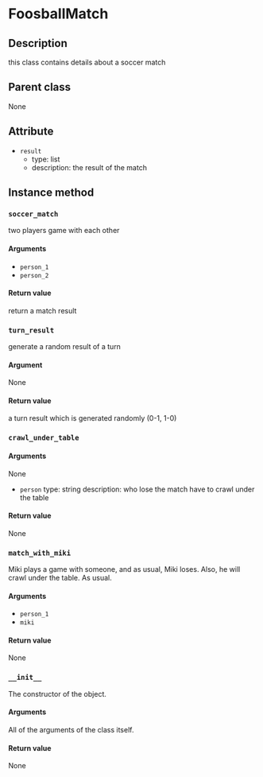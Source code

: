 # FoosballMatch

## Description
this class contains details about a soccer match

## Parent class
None

## Attribute
* ```result```
    * type: list
    * description: the result of the match


## Instance method

### ```soccer_match```

two players game with each other

#### Arguments
* ```person_1```
* ```person_2```

#### Return value
return a match result

### ```turn_result```
generate a random result of a turn

#### Argument
None

#### Return value
a turn result which is generated randomly (0-1, 1-0)

### ```crawl_under_table```

#### Arguments
None

* ```person```
    type: string
    description: who lose the match have to crawl under the table

#### Return value
None

### ```match_with_miki```
Miki plays a game with someone, and as usual, Miki loses. Also, he will crawl under the table. As usual.

#### Arguments
* ```person_1```
* ```miki```

#### Return value
None

### ```__init__```
The constructor of the object.

#### Arguments

All of the arguments of the class itself.

#### Return value
None

